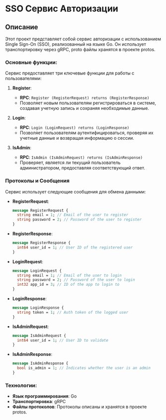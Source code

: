# SSO Сервис Авторизации

## Описание

Этот проект представляет собой сервис авторизации с использованием Single Sign-On (SSO), реализованный на языке Go. Он использует транспортировку через gRPC, proto файлы хранятся в проекте protos.

### Основные функции:

Сервис предоставляет три ключевые функции для работы с пользователями:

1. **Register**: 
   - **RPC**: `Register (RegisterRequest) returns (RegisterResponse)`
   - Позволяет новым пользователям регистрироваться в системе, создавая учетную запись и сохраняя необходимые данные.

2. **Login**: 
   - **RPC**: `Login (LoginRequest) returns (LoginResponse)`
   - Позволяет пользователям аутентифицироваться, проверяя их учетные данные и возвращая информацию о сессии.

3. **IsAdmin**: 
   - **RPC**: `IsAdmin (IsAdminRequest) returns (IsAdminResponse)`
   - Проверяет, является ли текущий пользователь администратором, предоставляя соответствующий ответ.
  
### Протоколы и Сообщения

Сервис использует следующие сообщения для обмена данными:

- **RegisterRequest**:
  ```protobuf
  message RegisterRequest {
    string email = 1; // Email of the user to register
    string password = 2; // Password of the user to register
  }
  ```

- **RegisterResponse**:
  ```protobuf
  message RegisterResponse {
    int64 user_id = 1; // User ID of the registered user
  }
  ```

- **LoginRequest**:
  ```protobuf
  message LoginRequest {
    string email = 1; // Email of the user to login
    string password = 2; // Password of the user to login
    int32 app_id = 3; // ID of the app to login to
  }
  ```

- **LoginResponse**:
  ```protobuf
  message LoginResponse {
    string token = 1; // Auth token of the logged user
  }
  ```

- **IsAdminRequest**:
  ```protobuf
  message IsAdminRequest {
    int64 user_id = 1; // User ID to validate
  }
  ```

- **IsAdminResponse**:
  ```protobuf
  message IsAdminResponse {
    bool is_admin = 1; // Indicates whether the user is an admin
  }
  ```

### Технологии:

- **Язык программирования**: Go
- **Транспортировка**: gRPC
- **Файлы протоколов**: Протоколы описаны и хранятся в проекте protos.

